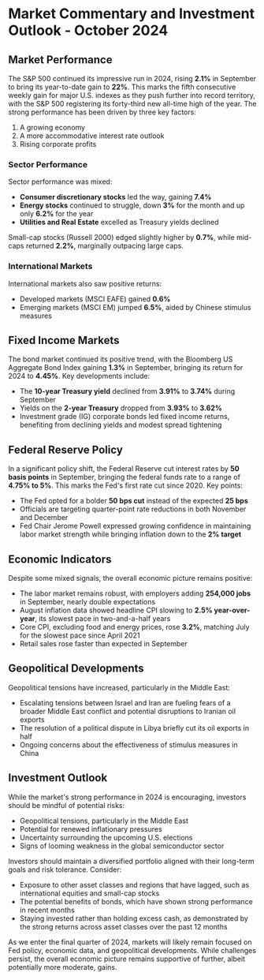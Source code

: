 # Market Commentary and Investment Outlook - October 2024

## Market Performance

The S&P 500 continued its impressive run in 2024, rising **2.1%** in September to bring its year-to-date gain to **22%**. This marks the fifth consecutive weekly gain for major U.S. indexes as they push further into record territory, with the S&P 500 registering its forty-third new all-time high of the year. The strong performance has been driven by three key factors:

1. A growing economy
2. A more accommodative interest rate outlook
3. Rising corporate profits

### Sector Performance

Sector performance was mixed:

- **Consumer discretionary stocks** led the way, gaining **7.4%**
- **Energy stocks** continued to struggle, down **3%** for the month and up only **6.2%** for the year
- **Utilities and Real Estate** excelled as Treasury yields declined

Small-cap stocks (Russell 2000) edged slightly higher by **0.7%**, while mid-caps returned **2.2%**, marginally outpacing large caps.

### International Markets

International markets also saw positive returns:

- Developed markets (MSCI EAFE) gained **0.6%**
- Emerging markets (MSCI EM) jumped **6.5%**, aided by Chinese stimulus measures

## Fixed Income Markets

The bond market continued its positive trend, with the Bloomberg US Aggregate Bond Index gaining **1.3%** in September, bringing its return for 2024 to **4.45%**. Key developments include:

- The **10-year Treasury yield** declined from **3.91%** to **3.74%** during September
- Yields on the **2-year Treasury** dropped from **3.93%** to **3.62%**
- Investment grade (IG) corporate bonds led fixed income returns, benefiting from declining yields and modest spread tightening

## Federal Reserve Policy

In a significant policy shift, the Federal Reserve cut interest rates by **50 basis points** in September, bringing the federal funds rate to a range of **4.75% to 5%**. This marks the Fed's first rate cut since 2020. Key points:

- The Fed opted for a bolder **50 bps cut** instead of the expected **25 bps**
- Officials are targeting quarter-point rate reductions in both November and December
- Fed Chair Jerome Powell expressed growing confidence in maintaining labor market strength while bringing inflation down to the **2% target**

## Economic Indicators

Despite some mixed signals, the overall economic picture remains positive:

- The labor market remains robust, with employers adding **254,000 jobs** in September, nearly double expectations
- August inflation data showed headline CPI slowing to **2.5% year-over-year**, its slowest pace in two-and-a-half years
- Core CPI, excluding food and energy prices, rose **3.2%**, matching July for the slowest pace since April 2021
- Retail sales rose faster than expected in September

## Geopolitical Developments

Geopolitical tensions have increased, particularly in the Middle East:

- Escalating tensions between Israel and Iran are fueling fears of a broader Middle East conflict and potential disruptions to Iranian oil exports
- The resolution of a political dispute in Libya briefly cut its oil exports in half
- Ongoing concerns about the effectiveness of stimulus measures in China

## Investment Outlook

While the market's strong performance in 2024 is encouraging, investors should be mindful of potential risks:

- Geopolitical tensions, particularly in the Middle East
- Potential for renewed inflationary pressures
- Uncertainty surrounding the upcoming U.S. elections
- Signs of looming weakness in the global semiconductor sector

Investors should maintain a diversified portfolio aligned with their long-term goals and risk tolerance. Consider:

- Exposure to other asset classes and regions that have lagged, such as international equities and small-cap stocks
- The potential benefits of bonds, which have shown strong performance in recent months
- Staying invested rather than holding excess cash, as demonstrated by the strong returns across asset classes over the past 12 months

As we enter the final quarter of 2024, markets will likely remain focused on Fed policy, economic data, and geopolitical developments. While challenges persist, the overall economic picture remains supportive of further, albeit potentially more moderate, gains.

